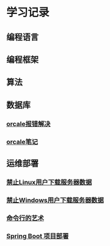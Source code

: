 # 学习记录
## 编程语言
## 编程框架
## 算法
## 数据库
### [orcale报错解决](数据库/orcale报错解决.md)
### [orcale笔记](数据库/orcale笔记.md)
## 运维部署
### [禁止Linux用户下载服务器数据](运维部署/禁止Linux用户下载服务器数据.md)
### [禁止Windows用户下载服务器数据](运维部署/禁止Windows用户下载服务器数据.md)
### [命令行的艺术](运维部署/命令行的艺术.md)
### [Spring Boot 项目部署](运维部署/SpringBoot项目部署.md)
